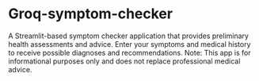 # Groq-symptom-checker
A Streamlit-based symptom checker application that provides preliminary health assessments and advice. Enter your symptoms and medical history to receive possible diagnoses and recommendations. Note: This app is for informational purposes only and does not replace professional medical advice.
